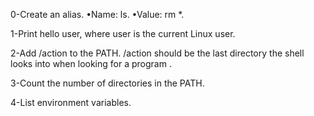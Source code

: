 0-Create an alias. •Name: ls. •Value: rm *.

1-Print hello user, where user is the current Linux user.

2-Add /action to the PATH. /action should be the last directory the shell looks into when looking for a program .

3-Count the number of directories in the PATH.

4-List environment variables.
